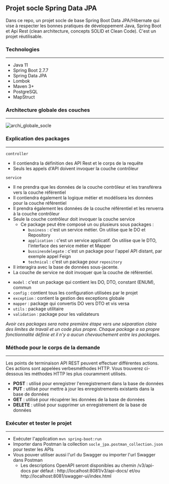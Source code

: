 ## Projet socle Spring Data JPA
Dans ce repo, un projet socle de base Spring Boot Data JPA/Hibernate qui vise à respecter les bonnes pratiques de développement Java, Spring Boot et Api Rest (clean architecture, concepts SOLID et Clean Code). C'est un projet réutilisable.

### Technologies
---
- Java 11
- Spring Boot 2.7.7
- Spring Data JPA
- Lombok
- Maven 3+
- PostgreSQL
- MapStruct

### Architecture globale des couches
---
![archi_globale_socle](https://user-images.githubusercontent.com/75081354/152366192-6d607f66-f971-4c70-bfbd-90149ee8eb4c.jpg)
<br/>

### Explication des packages
---
`controller`
* Il contiendra la définition des API Rest et le corps de la requête
* Seuls les appels d'API doivent invoquer la couche contrôleur

`service`
* Il ne prendra que les données de la couche contrôleur et les transférera vers la couche référentiel
* Il contiendra également la logique métier et modélisera les données pour la couche référentiel
* Il prendra également les données de la couche référentiel et les renverra à la couche contrôleur
* Seule la couche contrôleur doit invoquer la couche service
	- Ce package peut être composé un ou plusieurs sous packages :
		- `business` : c'est un service métier. On utilise que le DO et Repository
		- `application` : c'est un service applicatif. On utilise que le DTO, l'interface des service métier et Mapper
		- `bussinesdelegate` : c'est un package pour l'appel API distant, par exemple appel Feign
		- `technical` : c'est un package pour 
`repository`
* Il interagira avec la base de données sous-jacente.
* La couche de service ne doit invoquer que la couche de référentiel.
- `model` : c'est un package qui contient les DO, DTO, constant (ENUM), commun
- `config` : contient tous les configuration utilisées par le projet
- `exception` : contient la gestion des exceptions globale 
- `mapper` : package qui convertis DO vers DTO et vis versa
- `utils` : package utilitaire 
- `validation` : package pour les validateurs

*Avoir ces packages sera notre première étape vers une séparation claire des limites de travail et un code plus propre. Chaque package a sa propre fonctionnalité définie et il n'y a aucun chevauchement entre les packages.*

### Méthode pour le corps de la demande
---
Les points de terminaison API REST peuvent effectuer différentes actions. Ces actions sont appelées verbesméthodes HTTP. Vous trouverez ci-dessous les méthodes HTTP les plus couramment utilisés.
* **POST** : utilisé pour enregistrer l'enregistrement dans la base de données
* **PUT** : utilisé pour mettre à jour les enregistrements existants dans la base de données
* **GET** : utilisé pour récupérer les données de la base de données
* **DELETE** : utilisé pour supprimer un enregistrement de la base de données

### Exécuter et tester le projet
---
- Exécuter l'application `mvn spring-boot:run`
- Importer dans Postman la collection `socle_jpa.postman_collection.json` pour tester les APIs
- Vous pouver utiliser aussi l'url du Swagger ou importer l'url Swagger dans Postman
  - Les descriptions OpenAPI seront disponibles au chemin /v3/api-docs par défaut : http://localhost:8081/v3/api-docs/ et/ou http://localhost:8081/swagger-ui/index.html